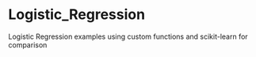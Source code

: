 # Logistic_Regression
Logistic Regression examples using custom functions and scikit-learn for comparison
